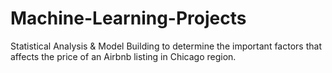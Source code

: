 # Machine-Learning-Projects

Statistical Analysis & Model Building to determine the important factors that affects the price of an Airbnb listing in Chicago region.
